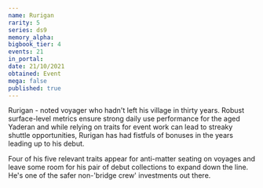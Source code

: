 ```yaml
---
name: Rurigan
rarity: 5
series: ds9
memory_alpha:
bigbook_tier: 4
events: 21
in_portal:
date: 21/10/2021
obtained: Event
mega: false
published: true
---
```


Rurigan - noted voyager who hadn't left his village in thirty years. Robust surface-level metrics ensure strong daily use performance for the aged Yaderan and while relying on traits for event work can lead to streaky shuttle opportunities, Rurigan has had fistfuls of bonuses in the years leading up to his debut.

Four of his five relevant traits appear for anti-matter seating on voyages and leave some room for his pair of debut collections to expand down the line. He's one of the safer non-'bridge crew' investments out there.
